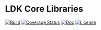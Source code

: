 # LDK Core Libraries

[![Build](https://github.com/dwenegar/ldk-core/actions/workflows/build.yml/badge.svg)](https://github.com/dwenegar/ldk-core/actions/workflows/build.yml)
[![Coverage Status](https://coveralls.io/repos/github/dwenegar/ldk-core/badge.svg?branch=main)](https://coveralls.io/github/dwenegar/ldk-core?branch=main)
[![Doc](https://img.shields.io/badge/docs-API_reference-blue.svg)](https://dwenegar.github.io/ldk-core/)
[![License](https://img.shields.io/badge/license-MIT-red.svg)](./LICENSE)
